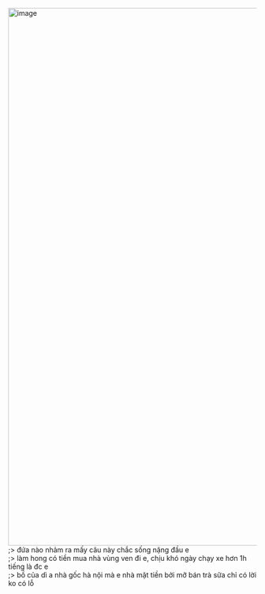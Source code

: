 <img width="1047" height="1092" alt="image" src="https://github.com/user-attachments/assets/2fac2734-0505-4b96-bf91-c405d14a54b9" /><br>
;> đứa nào nhảm ra mấy câu này chắc sống nặng đầu e<br>
;> làm hong có tiền mua nhà vùng ven đi e, chịu khó ngày chạy xe hơn 1h tiếng là đc e<br>
;> bồ của dì a nhà gốc hà nội mà e nhà mặt tiền bởi mỡ bán trà sữa chỉ có lời ko có lỗ 
